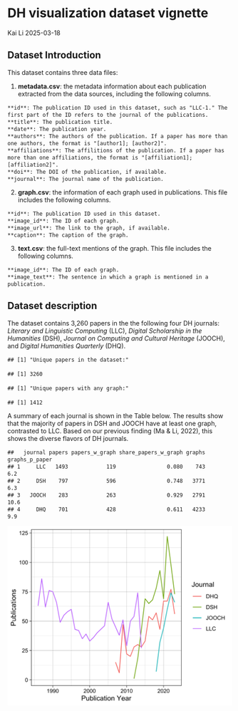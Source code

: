 DH visualization dataset vignette
================
Kai Li
2025-03-18

## Dataset Introduction

This dataset contains three data files:

1.  **metadata.csv**: the metadata information about each publication
    extracted from the data sources, including the following columns.

<!-- -->

    **id**: The publication ID used in this dataset, such as "LLC-1." The first part of the ID refers to the journal of the publications. 
    **title**: The publication title.
    **date**: The publication year.
    **authors**: The authors of the publication. If a paper has more than one authors, the format is "[author1]; [author2]".
    **affiliations**: The affilitions of the publication. If a paper has more than one affiliations, the format is "[affiliation1]; [affiliation2]".
    **doi**: The DOI of the publication, if available.
    **journal**: The journal name of the publication.

2.  **graph.csv**: the information of each graph used in publications.
    This file includes the following columns.

<!-- -->

    **id**: The publication ID used in this dataset.
    **image_id**: The ID of each graph. 
    **image_url**: The link to the graph, if available.
    **caption**: The caption of the graph.

3.  **text.csv**: the full-text mentions of the graph. This file
    includes the following columns.

<!-- -->

    **image_id**: The ID of each graph. 
    **image_text**: The sentence in which a graph is mentioned in a publication.

## Dataset description

The dataset contains 3,260 papers in the the following four DH journals:
*Literary and Linguistic Computing* (LLC), *Digital Scholarship in the
Humanities* (DSH), *Journal on Computing and Cultural Heritage* (JOOCH),
and *Digital Humanities Quarterly* (DHQ).

    ## [1] "Unique papers in the dataset:"

    ## [1] 3260

    ## [1] "Unique papers with any graph:"

    ## [1] 1412

A summary of each journal is shown in the Table below. The results show
that the majority of papers in DSH and JOOCH have at least one graph,
contrasted to LLC. Based on our previous finding (Ma & Li, 2022), this
shows the diverse flavors of DH journals.

    ##   journal papers papers_w_graph share_papers_w_graph graphs graphs_p_paper
    ## 1     LLC   1493            119                0.080    743            6.2
    ## 2     DSH    797            596                0.748   3771            6.3
    ## 3   JOOCH    283            263                0.929   2791           10.6
    ## 4     DHQ    701            428                0.611   4233            9.9

![](vignette_files/figure-gfm/unnamed-chunk-3-1.png)<!-- -->
